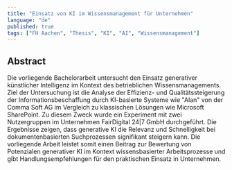 ```yaml
---
title: "Einsatz von KI im Wissensmanagement für Unternehmen"
language: "de"
published: true
tags: ["FH Aachen", "Thesis", "KI", "AI", "Wissensmanagement"]
---
```


## Abstract

Die vorliegende Bachelorarbeit untersucht den Einsatz generativer künstlicher
Intelligenz im Kontext des betrieblichen Wissensmanagements. Ziel der
Untersuchung ist die Analyse der Effizienz- und Qualitätssteigerung der
Informationsbeschaffung durch KI-basierte Systeme wie "Alan" von der Comma Soft
AG im Vergleich zu klassischen Lösungen wie Microsoft SharePoint. Zu diesem
Zweck wurde ein Experiment mit zwei Nutzergruppen im Unternehmen FairDigital
24|7 GmbH durchgeführt. Die Ergebnisse zeigen, dass generative KI die Relevanz
und Schnelligkeit bei dokumentenbasierten Suchprozessen signifikant steigern
kann. Die vorliegende Arbeit leistet somit einen Beitrag zur Bewertung von
Potenzialen generativer KI im Kontext wissensbasierter Arbeitsprozesse und gibt
Handlungsempfehlungen für den praktischen Einsatz in Unternehmen.
